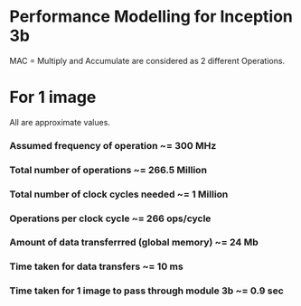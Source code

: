 # Performance Modelling for Inception 3b

MAC = Multiply and Accumulate are considered as 2 different Operations.

# For 1 image 
All are approximate values.
  ### Assumed frequency of operation ~= 300 MHz 
  ### Total number of operations ~= 266.5 Million
  ### Total number of clock cycles needed ~= 1 Million
  ### Operations per clock cycle ~= 266 ops/cycle
  ### Amount of data transferrred (global memory) ~= 24 Mb
  ### Time taken for data transfers ~= 10 ms
  ### Time taken for 1 image to pass through module 3b ~= 0.9 sec

